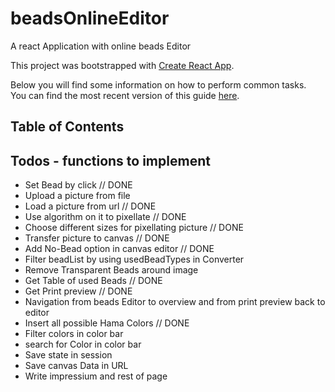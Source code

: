# beadsOnlineEditor
A react Application with online beads Editor

This project was bootstrapped with [Create React App](https://github.com/facebookincubator/create-react-app).

Below you will find some information on how to perform common tasks.<br>
You can find the most recent version of this guide [here](https://github.com/facebookincubator/create-react-app/blob/master/packages/react-scripts/template/README.md).

## Table of Contents



## Todos - functions to implement

- Set Bead by click // DONE
- Upload a picture from file
- Load a picture from url // DONE
- Use algorithm on it to pixellate // DONE
- Choose different sizes for pixellating picture // DONE
- Transfer picture to canvas // DONE
- Add No-Bead option in canvas editor // DONE
- Filter beadList by using usedBeadTypes in Converter
- Remove Transparent Beads around image
- Get Table of used Beads // DONE
- Get Print preview // DONE
- Navigation from beads Editor to overview 
	and from print preview back to editor
- Insert all possible Hama Colors // DONE
- Filter colors in color bar
- search for Color in color bar
- Save state in session
- Save canvas Data in URL
- Write impressium and rest of page
